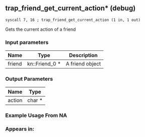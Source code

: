 ## trap_friend_get_current_action* (debug)

`syscall 7, 16 ; trap_friend_get_current_action (1 in, 1 out)`

Gets the current action of a friend

### Input parameters
| Name | Type | Description
|------|------|------------
| friend   | kn::Friend_0 *   | A friend object


### Output Parameters
| Name | Type
|------|-----
| action   | char *   
### Example Usage From NA



### Appears in:



